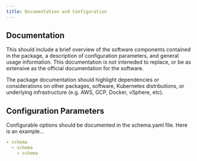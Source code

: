 ```yaml
---
title: Documentation and Configuration
---
```


## Documentation

This should include a brief overview of the software components contained in the package, a description of configuration parameters, and general usage information. This documentation is not inteneded to replace, or be as extensive as the official documentation for the software.

The package documentation should highlight dependencies or considerations on other packages, software, Kubernetes distributions, or underlying infrastructure (e.g. AWS, GCP, Docker, vSphere, etc).

## Configuration Parameters

Configurable options should be documented in the schema.yaml file. Here is an example...

```yaml
- schema
  - schema
    - schema
```
